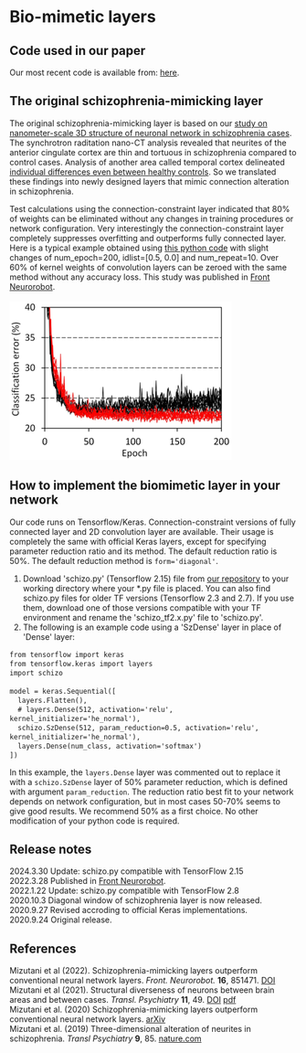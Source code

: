# Bio-mimetic layers

## Code used in our paper
Our most recent code is available from: <a href="https://github.com/mizutanilab/schizo-nn/tree/master/papercodes">here</a>.

## The original schizophrenia-mimicking layer
The original schizophrenia-mimicking layer is based on our [study on nanometer-scale 3D structure of neuronal network in schizophrenia cases](https://www.nature.com/articles/s41398-019-0427-4). The synchrotron raditation nano-CT analysis revealed that neurites of the anterior cingulate cortex are thin and tortuous in schizophrenia compared to control cases. Analysis of another area called temporal cortex delineated [individual differences even between healthy controls](https://arxiv.org/abs/2007.00212). So we translated these findings into newly designed layers that mimic connection alteration in schizophrenia. <BR>

Test calculations using the connection-constraint layer indicated that 80% of weights can be eliminated without any changes in training procedures or network configuration. Very interestingly the connection-constraint layer completely suppresses overfitting and outperforms fully connected layer. Here is a typical example obtained using [this python code](https://github.com/mizutanilab/schizo-nn/blob/master/paperfigs/CIFAR10_CNNSchizo200910.py) with slight changes of num_epoch=200, idlist=\[0.5, 0.0\] and num_repeat=10. Over 60% of kernel weights of convolution layers can be zeroed with the same method without any accuracy loss. This study was published in <a href="http://journal.frontiersin.org/article/10.3389/fnbot.2022.851471/full?&utm_source=Email_to_authors_&utm_medium=Email&utm_content=T1_11.5e1_author&utm_campaign=Email_publication&field=&journalName=Frontiers_in_Neurorobotics&id=851471">Front Neurorobot</a>.<BR><BR>
![training example](paperfigs/CIFAR_CNN_ConcurrTraj200913.png)

## How to implement the biomimetic layer in your network
Our code runs on Tensorflow/Keras. Connection-constraint versions of fully connected layer and 2D convolution layer are available. Their usage is completely the same with official Keras layers, except for specifying parameter reduction ratio and its method. The default reduction ratio is 50%. The default reduction method is `form='diagonal'`. 
1. Download 'schizo.py' (Tensorflow 2.15) file from <a href="https://github.com/mizutanilab/schizo-nn">our repository</a> to your working directory where your *.py file is placed. You can also find schizo.py files for older TF versions (Tensorflow 2.3 and 2.7). If you use them, download one of those versions compatible with your TF environment and rename the 'schizo_tf2.x.py' file to 'schizo.py'. 
2. The following is an example code using a 'SzDense' layer in place of 'Dense' layer: 
```
from tensorflow import keras
from tensorflow.keras import layers
import schizo

model = keras.Sequential([
  layers.Flatten(),
  # layers.Dense(512, activation='relu', kernel_initializer='he_normal'),
  schizo.SzDense(512, param_reduction=0.5, activation='relu', kernel_initializer='he_normal'),
  layers.Dense(num_class, activation='softmax')
])
```
In this example, the `layers.Dense` layer was commented out to replace it with a `schizo.SzDense` layer of 50% parameter reduction, which is defined with argument `param_reduction`. The reduction ratio best fit to your network depends on network configuration, but in most cases 50-70% seems to give good results. We recommend 50% as a first choice. No other modification of your python code is required. 

## Release notes
2024.3.30 Update: schizo.py compatible with TensorFlow 2.15<BR>
2022.3.28 Published in <a href="https://doi.org/10.3389/fnbot.2022.851471">Front Neurorobot</a>.<BR>
2022.1.22 Update: schizo.py compatible with TensorFlow 2.8<BR>
2020.10.3 Diagonal window of schizophrenia layer is now released.<BR>
2020.9.27 Revised accroding to official Keras implementations.<BR>
2020.9.24 Original release.

## References
Mizutani et al (2022). Schizophrenia-mimicking layers outperform conventional neural network layers. <i>Front. Neurorobot.</i> <b>16</b>, 851471. <a href="https://doi.org/10.3389/fnbot.2022.851471">DOI</a><BR>
Mizutani et al (2021). Structural diverseness of neurons between brain areas and between cases. <I>Transl. Psychiatry</I> <B>11</B>, 49. 
 <a href="https://doi.org/10.1038/s41398-020-01173-x">DOI</a>
 <a href="https://www.nature.com/articles/s41398-020-01173-x.pdf">pdf</a><BR>
Mizutani et al. (2020) Schizophrenia-mimicking layers outperform conventional neural network layers. [arXiv](https://arxiv.org/abs/2009.10887)<BR>
Mizutani et al. (2019) Three-dimensional alteration of neurites in schizophrenia. <i>Transl Psychiatry</i> <b>9</b>, 85. [nature.com](https://www.nature.com/articles/s41398-019-0427-4)

